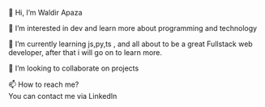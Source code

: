 👋 Hi, I’m Waldir Apaza

👀 I’m interested in dev and learn more about programming and technology

🌱 I’m currently learning js,py,ts , and all about to be a great Fullstack web developer, after that i will go on to learn more.

💞️ I’m looking to collaborate on projects

📫 How to reach me? <br>
You can contact me via LinkedIn

<!---
waliuxd/waliuxd is a ✨ special ✨ repository because its `README.md` (this file) appears on your GitHub profile.
You can click the Preview link to take a look at your changes.
--->
